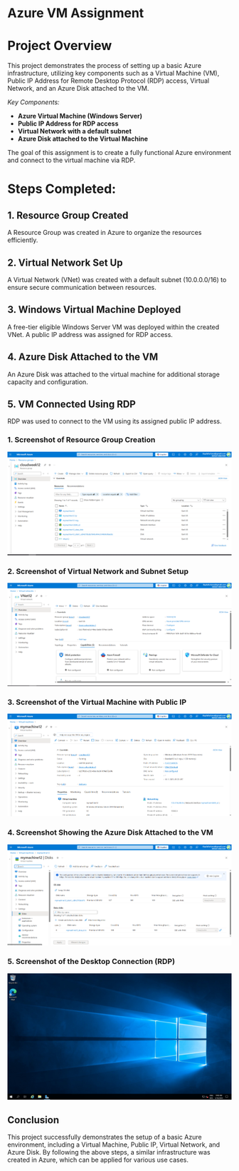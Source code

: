 # Azure VM Assignment

# Project Overview
This project demonstrates the process of setting up a basic Azure infrastructure, utilizing key components such as a Virtual Machine (VM), Public IP Address for Remote Desktop Protocol (RDP) access, Virtual Network, and an Azure Disk attached to the VM.

*Key Components:*
- **Azure Virtual Machine (Windows Server)**
- **Public IP Address for RDP access**
- **Virtual Network with a default subnet**
- **Azure Disk attached to the Virtual Machine**

The goal of this assignment is to create a fully functional Azure environment and connect to the virtual machine via RDP.

# Steps Completed:

## 1. Resource Group Created
A Resource Group was created in Azure to organize the resources efficiently.

## 2. Virtual Network Set Up
A Virtual Network (VNet) was created with a default subnet (10.0.0.0/16) to ensure secure communication between resources.

## 3. Windows Virtual Machine Deployed
A free-tier eligible Windows Server VM was deployed within the created VNet. A public IP address was assigned for RDP access.

## 4. Azure Disk Attached to the VM
An Azure Disk was attached to the virtual machine for additional storage capacity and configuration.

## 5. VM Connected Using RDP
RDP was used to connect to the VM using its assigned public IP address.

### 1. Screenshot of Resource Group Creation
![Resource Group](https://github.com/ilafurt/azure-vm-assignment/blob/main/resourcegroups.PNG)

### 2. Screenshot of Virtual Network and Subnet Setup
![Virtual Network](https://github.com/ilafurt/azure-vm-assignment/blob/main/virtualnetwork.PNG)

### 3. Screenshot of the Virtual Machine with Public IP
![Virtual Machine](https://github.com/ilafurt/azure-vm-assignment/blob/main/virtualmachine.PNG)

### 4. Screenshot Showing the Azure Disk Attached to the VM
![Azure Disk](https://github.com/ilafurt/azure-vm-assignment/blob/main/azuredisk.PNG)

### 5. Screenshot of the Desktop Connection (RDP)
![Desktop Connection](https://github.com/ilafurt/azure-vm-assignment/blob/main/desktop.PNG)


## Conclusion
This project successfully demonstrates the setup of a basic Azure environment, including a Virtual Machine, Public IP, Virtual Network, and Azure Disk. By following the above steps, a similar infrastructure was created in Azure, which can be applied for various use cases.
